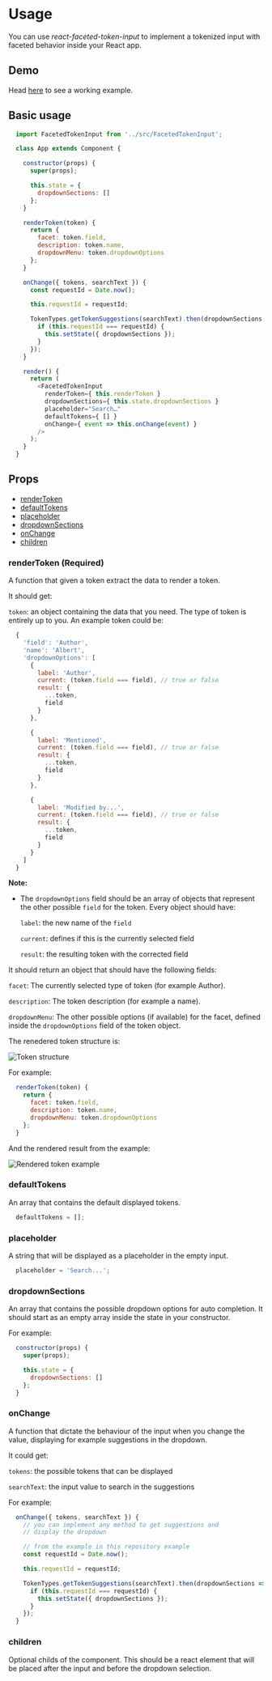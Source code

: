 # Usage

You can use *react-faceted-token-input* to implement a tokenized input with
faceted behavior inside your React app.

## Demo

Head [here](example) to see a working example.

## Basic usage

```javascript
  import FacetedTokenInput from '../src/FacetedTokenInput';

  class App extends Component {

    constructor(props) {
      super(props);

      this.state = {
        dropdownSections: []
      };
    }

    renderToken(token) {
      return {
        facet: token.field,
        description: token.name,
        dropdownMenu: token.dropdownOptions
      };
    }

    onChange({ tokens, searchText }) {
      const requestId = Date.now();

      this.requestId = requestId;

      TokenTypes.getTokenSuggestions(searchText).then(dropdownSections => {
        if (this.requestId === requestId) {
          this.setState({ dropdownSections });
        }
      });
    }

    render() {
      return (
        <FacetedTokenInput
          renderToken={ this.renderToken }
          dropdownSections={ this.state.dropdownSections }
          placeholder="Search…"
          defaultTokens={ [] }
          onChange={ event => this.onChange(event) }
        />
      );
    }
  }
```

## Props

* [renderToken](#renderToken)
* [defaultTokens](#defaultToken)
* [placeholder](#placeholder)
* [dropdownSections](#dropdownSections)
* [onChange](#onChange)
* [children](#children)

<a name="renderToken"></a>
### renderToken (Required)

A function that given a token extract the data to render a token.

It should get:

`token`: an object containing the data that you need. The type of token is
entirely up to you. An example token could be:

```javascript
  {
    'field': 'Author',
    'name': 'Albert',
    'dropdownOptions': [
      {
        label: 'Author',
        current: (token.field === field), // true or false
        result: {
          ...token,
          field
        }
      },

      {
        label: 'Mentioned',
        current: (token.field === field), // true or false
        result: {
          ...token,
          field
        }
      },

      {
        label: 'Modified by...',
        current: (token.field === field), // true or false
        result: {
          ...token,
          field
        }
      }
    ]
  }
```

**Note:**
* The `dropdownOptions` field should be an array of objects that represent the
other possible `field` for the token. Every object should have:

  `label`: the new name of the `field`

  `current`: defines if this is the currently selected field

  `result`: the resulting token with the corrected field

It should return an object that should have the following fields:

`facet`: The currently selected type of token (for example Author).

`description`: The token description (for example a name).

`dropdownMenu`: The other possible options (if available) for the facet,
  defined inside the `dropdownOptions` field of the token object.

The renedered token structure is:

![Token structure](./images/tokens-structure.png)

For example:

```javascript
  renderToken(token) {
    return {
      facet: token.field,
      description: token.name,
      dropdownMenu: token.dropdownOptions
    };
  }
```

And the rendered result from the example:

![Rendered token example](./images/rendered-token-example.png)

<a name="defaultToken"></a>
### defaultTokens

An array that contains the default displayed tokens.

```javascript
  defaultTokens = [];
```

<a name="placeholder"></a>
### placeholder

A string that will be displayed as a placeholder in the empty input.

```javascript
  placeholder = 'Search...';
```

<a name="dropdownSections"></a>
### dropdownSections

An array that contains the possible dropdown options for auto completion.
It should start as an empty array inside the state in your constructor.

For example:

```javascript
  constructor(props) {
    super(props);

    this.state = {
      dropdownSections: []
    };
  }
```

<a name="onChange"></a>
### onChange

A function that dictate the behaviour of the input when you change the value,
displaying for example suggestions in the dropdown.

It could get:

`tokens`: the possible tokens that can be displayed

`searchText`: the input value to search in the suggestions

For example:

```javascript
  onChange({ tokens, searchText }) {
    // you can implement any method to get suggestions and
    // display the dropdown

    // from the example in this repository example
    const requestId = Date.now();

    this.requestId = requestId;

    TokenTypes.getTokenSuggestions(searchText).then(dropdownSections => {
      if (this.requestId === requestId) {
        this.setState({ dropdownSections });
      }
    });
  }
```


<a name="onChange"></a>
### children

Optional childs of the component. This should be a react element that will be
placed after the input and before the dropdown selection.
